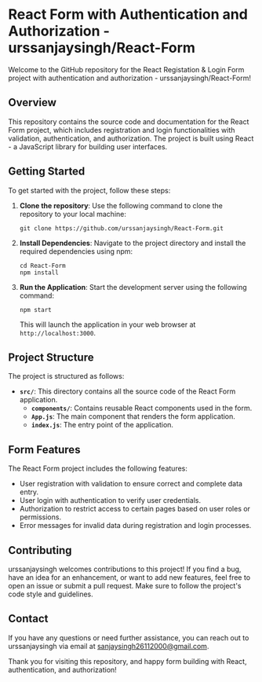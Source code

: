# React Form with Authentication and Authorization - urssanjaysingh/React-Form

Welcome to the GitHub repository for the React Registation & Login Form project with authentication and authorization - urssanjaysingh/React-Form!

## Overview

This repository contains the source code and documentation for the React Form project, which includes registration and login functionalities with validation, authentication, and authorization. The project is built using React - a JavaScript library for building user interfaces.

## Getting Started

To get started with the project, follow these steps:

1. **Clone the repository**: Use the following command to clone the repository to your local machine:

   ```
   git clone https://github.com/urssanjaysingh/React-Form.git
   ```

2. **Install Dependencies**: Navigate to the project directory and install the required dependencies using npm:

   ```
   cd React-Form
   npm install
   ```

3. **Run the Application**: Start the development server using the following command:

   ```
   npm start
   ```

   This will launch the application in your web browser at `http://localhost:3000`.

## Project Structure

The project is structured as follows:

- **`src/`**: This directory contains all the source code of the React Form application.
  - **`components/`**: Contains reusable React components used in the form.
  - **`App.js`**: The main component that renders the form application.
  - **`index.js`**: The entry point of the application.

## Form Features

The React Form project includes the following features:

- User registration with validation to ensure correct and complete data entry.
- User login with authentication to verify user credentials.
- Authorization to restrict access to certain pages based on user roles or permissions.
- Error messages for invalid data during registration and login processes.

## Contributing

urssanjaysingh welcomes contributions to this project! If you find a bug, have an idea for an enhancement, or want to add new features, feel free to open an issue or submit a pull request. Make sure to follow the project's code style and guidelines.

## Contact

If you have any questions or need further assistance, you can reach out to urssanjaysingh via email at sanjaysingh26112000@gmail.com.

Thank you for visiting this repository, and happy form building with React, authentication, and authorization!
